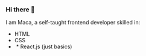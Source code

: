 ### Hi there 👋

I am Maca, a self-taught frontend developer skilled in: 

* HTML
* CSS
* <img href="https://camo.githubusercontent.com/3c9bdccd2700a71…468652d6261646765266c6f676f3d6a617661736372697074" />
  * React.js (just basics)

<!--
**Maacaa0/Maacaa0** is a ✨ _special_ ✨ repository because its `README.md` (this file) appears on your GitHub profile.

Here are some ideas to get you started:

- 🔭 I’m currently working on ...
- 🌱 I’m currently learning ...
- 👯 I’m looking to collaborate on ...
- 🤔 I’m looking for help with ...
- 💬 Ask me about ...
- 📫 How to reach me: ...
- 😄 Pronouns: ...
- ⚡ Fun fact: ...
-->
